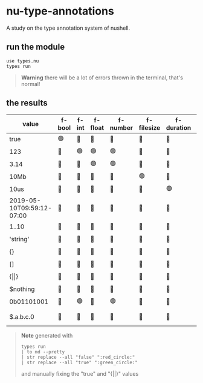# nu-type-annotations
A study on the type annotation system of nushell.

## run the module
```nushell
use types.nu
types run
```

> **Warning**
> there will be a lot of errors thrown in the terminal, that's normal!

## the results
| value                     | f-bool | f-int | f-float | f-number | f-filesize | f-duration | f-date | f-range | f-string | f-record | f-list | f-block | f-closure | f-nothing | f-binary | f-cellpath | f-fullcellpath | f-any | f-none | type      |
| ------------------------- | ------ | ----- | ------- | -------- | ---------- | ---------- | ------ | ------- | -------- | -------- | ------ | ------- | --------- | --------- | -------- | ---------- | -------------- | ----- | ------ | --------- |
| true                      | :green_circle:   | :red_circle: | :red_circle:   | :red_circle:    | :red_circle:      | :red_circle:      | :red_circle:  | :red_circle:   | :red_circle:    | :red_circle:    | :red_circle:  | :red_circle:   | :red_circle:     | :red_circle:     | :red_circle:    | :red_circle:      | :red_circle:          | :green_circle:  | :green_circle:   | bool      |
| 123                       | :red_circle:  | :green_circle:  | :green_circle:    | :green_circle:     | :red_circle:      | :red_circle:      | :red_circle:  | :red_circle:   | :red_circle:    | :red_circle:    | :red_circle:  | :red_circle:   | :red_circle:     | :red_circle:     | :red_circle:    | :green_circle:       | :red_circle:          | :green_circle:  | :green_circle:   | int       |
| 3.14                      | :red_circle:  | :red_circle: | :green_circle:    | :green_circle:     | :red_circle:      | :red_circle:      | :red_circle:  | :red_circle:   | :red_circle:    | :red_circle:    | :red_circle:  | :red_circle:   | :red_circle:     | :red_circle:     | :red_circle:    | :green_circle:       | :red_circle:          | :green_circle:  | :green_circle:   | float     |
| 10Mb                      | :red_circle:  | :red_circle: | :red_circle:   | :red_circle:    | :green_circle:       | :red_circle:      | :red_circle:  | :red_circle:   | :red_circle:    | :red_circle:    | :red_circle:  | :red_circle:   | :red_circle:     | :red_circle:     | :red_circle:    | :green_circle:       | :red_circle:          | :green_circle:  | :green_circle:   | filesize  |
| 10us                      | :red_circle:  | :red_circle: | :red_circle:   | :red_circle:    | :red_circle:      | :green_circle:       | :red_circle:  | :red_circle:   | :red_circle:    | :red_circle:    | :red_circle:  | :red_circle:   | :red_circle:     | :red_circle:     | :red_circle:    | :green_circle:       | :red_circle:          | :green_circle:  | :green_circle:   | duration  |
| 2019-05-10T09:59:12-07:00 | :red_circle:  | :red_circle: | :red_circle:   | :red_circle:    | :red_circle:      | :red_circle:      | :green_circle:   | :red_circle:   | :red_circle:    | :red_circle:    | :red_circle:  | :red_circle:   | :red_circle:     | :red_circle:     | :red_circle:    | :green_circle:       | :red_circle:          | :green_circle:  | :green_circle:   | date      |
| 1..10                     | :red_circle:  | :red_circle: | :red_circle:   | :red_circle:    | :red_circle:      | :red_circle:      | :red_circle:  | :green_circle:    | :red_circle:    | :red_circle:    | :red_circle:  | :red_circle:   | :red_circle:     | :red_circle:     | :red_circle:    | :red_circle:      | :red_circle:          | :green_circle:  | :green_circle:   | range     |
| 'string'                  | :red_circle:  | :red_circle: | :red_circle:   | :red_circle:    | :red_circle:      | :red_circle:      | :red_circle:  | :red_circle:   | :green_circle:     | :red_circle:    | :red_circle:  | :red_circle:   | :red_circle:     | :red_circle:     | :red_circle:    | :green_circle:       | :red_circle:          | :green_circle:  | :green_circle:   | string    |
| {}                        | :red_circle:  | :red_circle: | :red_circle:   | :red_circle:    | :red_circle:      | :red_circle:      | :red_circle:  | :green_circle:    | :red_circle:    | :green_circle:     | :red_circle:  | :green_circle:    | :green_circle:      | :green_circle:      | :red_circle:    | :green_circle:       | :green_circle:           | :green_circle:  | :green_circle:   | record    |
| []                        | :red_circle:  | :red_circle: | :red_circle:   | :red_circle:    | :red_circle:      | :red_circle:      | :red_circle:  | :red_circle:   | :red_circle:    | :red_circle:    | :green_circle:   | :red_circle:   | :red_circle:     | :red_circle:     | :red_circle:    | :red_circle:      | :red_circle:          | :green_circle:  | :green_circle:   | list<any> |
| {\|\|}                    | :red_circle:  | :red_circle: | :red_circle:   | :red_circle:    | :red_circle:      | :red_circle:      | :red_circle:  | :green_circle:    | :red_circle:    | :red_circle:    | :red_circle:  | :red_circle:   | :green_circle:      | :green_circle:      | :red_circle:    | :green_circle:       | :green_circle:           | :green_circle:  | :green_circle:   | closure   |
| $nothing                  | :red_circle:  | :red_circle: | :red_circle:   | :red_circle:    | :red_circle:      | :red_circle:      | :red_circle:  | :green_circle:    | :red_circle:    | :red_circle:    | :red_circle:  | :red_circle:   | :red_circle:     | :green_circle:      | :red_circle:    | :green_circle:       | :green_circle:           | :green_circle:  | :green_circle:   | nothing   |
| 0b01101001                | :red_circle:  | :green_circle:  | :red_circle:   | :green_circle:     | :red_circle:      | :red_circle:      | :red_circle:  | :red_circle:   | :red_circle:    | :red_circle:    | :red_circle:  | :red_circle:   | :red_circle:     | :red_circle:     | :red_circle:    | :green_circle:       | :red_circle:          | :green_circle:  | :green_circle:   | int       |
| $.a.b.c.0                 | :red_circle:  | :red_circle: | :red_circle:   | :red_circle:    | :red_circle:      | :red_circle:      | :red_circle:  | :green_circle:    | :red_circle:    | :red_circle:    | :red_circle:  | :red_circle:   | :red_circle:     | :green_circle:      | :red_circle:    | :green_circle:       | :green_circle:           | :green_circle:  | :green_circle:   | cell path |

> **Note**
> generated with
> ```nushell
> types run
> | to md --pretty
> | str replace --all "false" ":red_circle:"
> | str replace --all "true" ":green_circle:"
> ````
> and manually fixing the "true" and "{\|\|}" values
